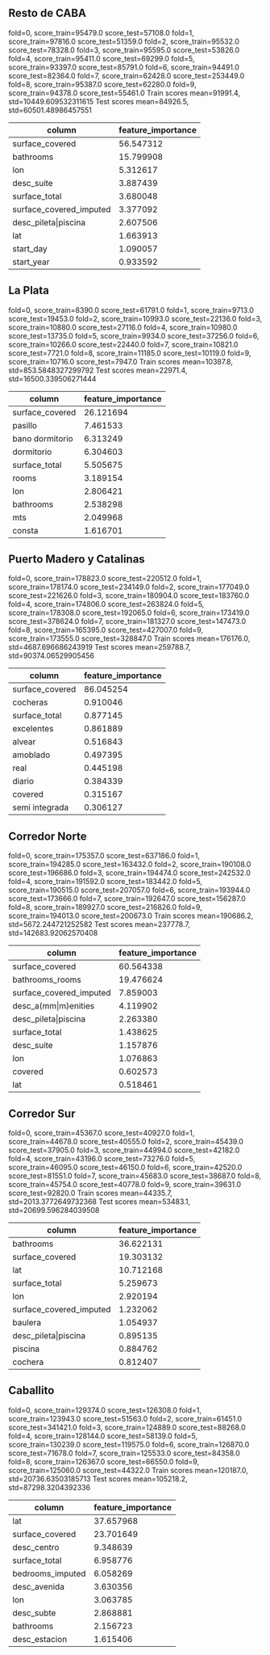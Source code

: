 ## Resto de CABA
fold=0, score_train=95479.0 score_test=57108.0
fold=1, score_train=97816.0 score_test=51359.0
fold=2, score_train=95532.0 score_test=78328.0
fold=3, score_train=95595.0 score_test=53826.0
fold=4, score_train=95411.0 score_test=69299.0
fold=5, score_train=93397.0 score_test=85791.0
fold=6, score_train=94491.0 score_test=82364.0
fold=7, score_train=62428.0 score_test=253449.0
fold=8, score_train=95387.0 score_test=62280.0
fold=9, score_train=94378.0 score_test=55461.0
Train scores mean=91991.4, std=10449.609532311615
Test scores mean=84926.5, std=60501.48986457551

| column                  | feature_importance |
|-------------------------|--------------------|
| surface_covered         | 56.547312          |
| bathrooms               | 15.799908          |
| lon                     | 5.312617           |
| desc_suite              | 3.887439           |
| surface_total           | 3.680048           |
| surface_covered_imputed | 3.377092           |
| desc_pileta\|piscina    | 2.607506           |
| lat                     | 1.663913           |
| start_day               | 1.090057           |
| start_year              | 0.933592           |

## La Plata
fold=0, score_train=8390.0 score_test=61791.0
fold=1, score_train=9713.0 score_test=19453.0
fold=2, score_train=10993.0 score_test=22136.0
fold=3, score_train=10880.0 score_test=27116.0
fold=4, score_train=10980.0 score_test=13735.0
fold=5, score_train=9934.0 score_test=37256.0
fold=6, score_train=10266.0 score_test=22440.0
fold=7, score_train=10821.0 score_test=7721.0
fold=8, score_train=11185.0 score_test=10119.0
fold=9, score_train=10716.0 score_test=7947.0
Train scores mean=10387.8, std=853.5848327299792
Test scores mean=22971.4, std=16500.339506271444

| column             | feature_importance |
|--------------------|--------------------|
| surface_covered    | 26.121694          |
| pasillo            | 7.461533           |
| bano dormitorio    | 6.313249           |
| dormitorio         | 6.304603           |
| surface_total      | 5.505675           |
| rooms              | 3.189154           |
| lon                | 2.806421           |
| bathrooms          | 2.538298           |
| mts                | 2.049968           |
| consta             | 1.616701           |

## Puerto Madero y Catalinas
fold=0, score_train=178823.0 score_test=220512.0
fold=1, score_train=178174.0 score_test=234149.0
fold=2, score_train=177049.0 score_test=221626.0
fold=3, score_train=180904.0 score_test=183760.0
fold=4, score_train=174806.0 score_test=263824.0
fold=5, score_train=178308.0 score_test=192065.0
fold=6, score_train=173419.0 score_test=378624.0
fold=7, score_train=181327.0 score_test=147473.0
fold=8, score_train=165395.0 score_test=427007.0
fold=9, score_train=173555.0 score_test=328847.0
Train scores mean=176176.0, std=4687.696686243919
Test scores mean=259788.7, std=90374.06529905456

| column             | feature_importance |
|--------------------|--------------------|
| surface_covered    | 86.045254          |
| cocheras           | 0.910046           |
| surface_total      | 0.877145           |
| excelentes         | 0.861889           |
| alvear             | 0.516843           |
| amoblado           | 0.497395           |
| real               | 0.445198           |
| diario             | 0.384339           |
| covered            | 0.315167           |
| semi integrada     | 0.306127           |

## Corredor Norte
fold=0, score_train=175357.0 score_test=637186.0
fold=1, score_train=194285.0 score_test=163432.0
fold=2, score_train=190108.0 score_test=196686.0
fold=3, score_train=194474.0 score_test=242532.0
fold=4, score_train=191592.0 score_test=183442.0
fold=5, score_train=190515.0 score_test=207057.0
fold=6, score_train=193944.0 score_test=173666.0
fold=7, score_train=192647.0 score_test=156287.0
fold=8, score_train=189927.0 score_test=216826.0
fold=9, score_train=194013.0 score_test=200673.0
Train scores mean=190686.2, std=5672.244721252582
Test scores mean=237778.7, std=142683.92062570408

| column                      | feature_importance |
|-----------------------------|--------------------|
| surface_covered             | 60.564338          |
| bathrooms_rooms             | 19.476624          |
| surface_covered_imputed     | 7.859003           |
| desc_a(mm\|m)enities        | 4.119902           |
| desc_pileta\|piscina        | 2.263380           |
| surface_total               | 1.438625           |
| desc_suite                  | 1.157876           |
| lon                         | 1.076863           |
| covered                     | 0.602573           |
| lat                         | 0.518461           |


## Corredor Sur
fold=0, score_train=45367.0 score_test=40927.0
fold=1, score_train=44678.0 score_test=40555.0
fold=2, score_train=45439.0 score_test=37905.0
fold=3, score_train=44994.0 score_test=42182.0
fold=4, score_train=43196.0 score_test=73276.0
fold=5, score_train=46095.0 score_test=46150.0
fold=6, score_train=42520.0 score_test=81551.0
fold=7, score_train=45683.0 score_test=38687.0
fold=8, score_train=45754.0 score_test=40778.0
fold=9, score_train=39631.0 score_test=92820.0
Train scores mean=44335.7, std=2013.3772649732368
Test scores mean=53483.1, std=20699.596284039508

| column                   | feature_importance |
|--------------------------|--------------------|
| bathrooms                | 36.622131          |
| surface_covered          | 19.303132          |
| lat                      | 10.712168          |
| surface_total            | 5.259673           |
| lon                      | 2.920194           |
| surface_covered_imputed  | 1.232062           |
| baulera                  | 1.054937           |
| desc_pileta\|piscina     | 0.895135           |
| piscina                  | 0.884762           |
| cochera                  | 0.812407           |

## Caballito
fold=0, score_train=129374.0 score_test=126308.0
fold=1, score_train=123943.0 score_test=51563.0
fold=2, score_train=61451.0 score_test=341421.0
fold=3, score_train=124889.0 score_test=88268.0
fold=4, score_train=128144.0 score_test=58139.0
fold=5, score_train=130239.0 score_test=119575.0
fold=6, score_train=126870.0 score_test=71678.0
fold=7, score_train=125533.0 score_test=84358.0
fold=8, score_train=126367.0 score_test=66550.0
fold=9, score_train=125060.0 score_test=44322.0
Train scores mean=120187.0, std=20736.63503185713
Test scores mean=105218.2, std=87298.3204392336

| column           | feature_importance |
|------------------|--------------------|
| lat              | 37.657968          |
| surface_covered  | 23.701649          |
| desc_centro      | 9.348639           |
| surface_total    | 6.958776           |
| bedrooms_imputed | 6.058269           |
| desc_avenida     | 3.630356           |
| lon              | 3.063785           |
| desc_subte       | 2.868881           |
| bathrooms        | 2.156723           |
| desc_estacion    | 1.615406           |
